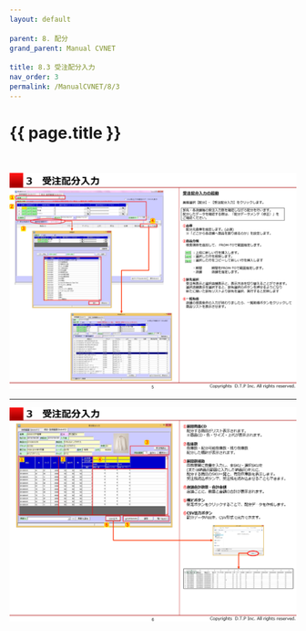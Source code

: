 ```yaml
---
layout: default

parent: 8. 配分
grand_parent: Manual CVNET

title: 8.3 受注配分入力
nav_order: 3
permalink: /ManualCVNET/8/3
---
```


# {{ page.title }} <br/><br/>

<a href="/img/Haibun/Haibun6.PNG" target="_blank">
<img src="/img/Haibun/Haibun6.PNG" alt="login image"></a>

---

<a href="/img/Haibun/Haibun7.PNG" target="_blank">
<img src="/img/Haibun/Haibun7.PNG" alt="login image"></a>

